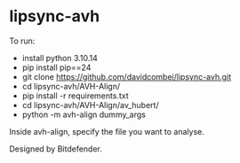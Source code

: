 # lipsync-avh


To run:
- install python 3.10.14
- pip install pip==24
- git clone https://github.com/davidcombei/lipsync-avh.git
- cd lipsync-avh/AVH-Align/
- pip install -r requirements.txt
- cd lipsync-avh/AVH-Align/av_hubert/
- python -m avh-align dummy_args

Inside avh-align, specify the file you want to analyse.

Designed by Bitdefender.

